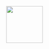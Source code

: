 <div id="header" align="center">
  <img src="https://media.giphy.com/media/M9gbBd9nbDrOTu1Mqx/giphy.gif" width="100"/>
</div>

<div id="socials" align="center">
  <a sref="Discord-url">
    <ing src="https://img.shields.io/badge/Discord-%235865F2.svg?style=for-the-badge&logo=discord&logoColor=white" alt="Discord"/>
